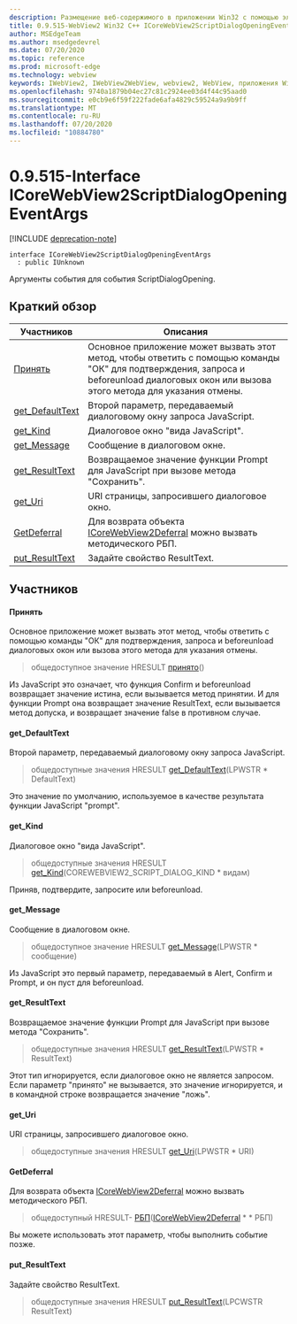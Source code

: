 ```yaml
---
description: Размещение веб-содержимого в приложении Win32 с помощью элемента управления Microsoft Edge WebView2
title: 0.9.515-WebView2 Win32 C++ ICoreWebView2ScriptDialogOpeningEventArgs
author: MSEdgeTeam
ms.author: msedgedevrel
ms.date: 07/20/2020
ms.topic: reference
ms.prod: microsoft-edge
ms.technology: webview
keywords: IWebView2, IWebView2WebView, webview2, WebView, приложения Win32, Win32, EDGE, ICoreWebView2, ICoreWebView2Controller, элемент управления "веб-браузер", HTML Edge
ms.openlocfilehash: 9740a1879b04ec27c81c2924ee03d4f44c95aad0
ms.sourcegitcommit: e0cb9e6f59f222fade6afa4829c59524a9a9b9ff
ms.translationtype: MT
ms.contentlocale: ru-RU
ms.lasthandoff: 07/20/2020
ms.locfileid: "10884780"
---
```

# 0.9.515-Interface ICoreWebView2ScriptDialogOpeningEventArgs 

[!INCLUDE [deprecation-note](../../includes/deprecation-note.md)]

```
interface ICoreWebView2ScriptDialogOpeningEventArgs
  : public IUnknown
```

Аргументы события для события ScriptDialogOpening.

## Краткий обзор

 Участников                        | Описания
--------------------------------|---------------------------------------------
[Принять](#accept) | Основное приложение может вызвать этот метод, чтобы ответить с помощью команды "ОК" для подтверждения, запроса и beforeunload диалоговых окон или вызова этого метода для указания отмены.
[get_DefaultText](#get_defaulttext) | Второй параметр, передаваемый диалоговому окну запроса JavaScript.
[get_Kind](#get_kind) | Диалоговое окно "вида JavaScript".
[get_Message](#get_message) | Сообщение в диалоговом окне.
[get_ResultText](#get_resulttext) | Возвращаемое значение функции Prompt для JavaScript при вызове метода "Сохранить".
[get_Uri](#get_uri) | URI страницы, запросившего диалоговое окно.
[GetDeferral](#getdeferral) | Для возврата объекта [ICoreWebView2Deferral](icorewebview2deferral.md) можно вызвать методического РБП.
[put_ResultText](#put_resulttext) | Задайте свойство ResultText.

## Участников

#### Принять 

Основное приложение может вызвать этот метод, чтобы ответить с помощью команды "ОК" для подтверждения, запроса и beforeunload диалоговых окон или вызова этого метода для указания отмены.

> общедоступное значение HRESULT [принято](#accept)()

Из JavaScript это означает, что функция Confirm и beforeunload возвращает значение истина, если вызывается метод принятии. И для функции Prompt она возвращает значение ResultText, если вызывается метод допуска, и возвращает значение false в противном случае.

#### get_DefaultText 

Второй параметр, передаваемый диалоговому окну запроса JavaScript.

> общедоступные значения HRESULT [get_DefaultText](#get_defaulttext)(LPWSTR * DefaultText)

Это значение по умолчанию, используемое в качестве результата функции JavaScript "prompt".

#### get_Kind 

Диалоговое окно "вида JavaScript".

> общедоступные значения HRESULT [get_Kind](#get_kind)(COREWEBVIEW2_SCRIPT_DIALOG_KIND * видам)

Приняв, подтвердите, запросите или beforeunload.

#### get_Message 

Сообщение в диалоговом окне.

> общедоступное значение HRESULT [get_Message](#get_message)(LPWSTR * сообщение)

Из JavaScript это первый параметр, передаваемый в Alert, Confirm и Prompt, и он пуст для beforeunload.

#### get_ResultText 

Возвращаемое значение функции Prompt для JavaScript при вызове метода "Сохранить".

> общедоступные значения HRESULT [get_ResultText](#get_resulttext)(LPWSTR * ResultText)

Этот тип игнорируется, если диалоговое окно не является запросом. Если параметр "принято" не вызывается, это значение игнорируется, и в командной строке возвращается значение "ложь".

#### get_Uri 

URI страницы, запросившего диалоговое окно.

> общедоступные значения HRESULT [get_Uri](#get_uri)(LPWSTR * URI)

#### GetDeferral 

Для возврата объекта [ICoreWebView2Deferral](icorewebview2deferral.md) можно вызвать методического РБП.

> общедоступный HRESULT- [РБП](#getdeferral)([ICoreWebView2Deferral](icorewebview2deferral.md) * * РБП)

Вы можете использовать этот параметр, чтобы выполнить событие позже.

#### put_ResultText 

Задайте свойство ResultText.

> общедоступные значения HRESULT [put_ResultText](#put_resulttext)(LPCWSTR ResultText)

